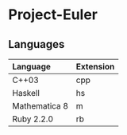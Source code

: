 Project-Euler
=============

## Languages

| Language      | Extension |
|:--------------|:----------|
| C++03         | cpp       |
| Haskell       | hs        |
| Mathematica 8 | m         |
| Ruby 2.2.0    | rb        |

